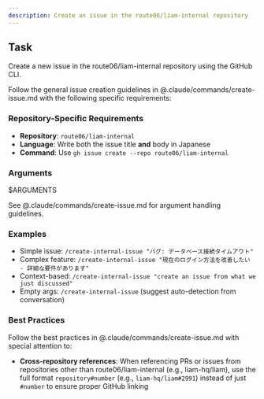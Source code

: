 ```yaml
---
description: Create an issue in the route06/liam-internal repository
---
```


## Task
Create a new issue in the route06/liam-internal repository using the GitHub CLI.

Follow the general issue creation guidelines in @.claude/commands/create-issue.md with the following specific requirements:

### Repository-Specific Requirements
- **Repository**: `route06/liam-internal`
- **Language**: Write both the issue title **and** body in Japanese
- **Command**: Use `gh issue create --repo route06/liam-internal`

### Arguments
$ARGUMENTS

See @.claude/commands/create-issue.md for argument handling guidelines.

### Examples
- Simple issue: `/create-internal-issue "バグ: データベース接続タイムアウト"`
- Complex feature: `/create-internal-issue "現在のログイン方法を改善したい - 詳細な要件があります"`
- Context-based: `/create-internal-issue "create an issue from what we just discussed"`
- Empty args: `/create-internal-issue` (suggest auto-detection from conversation)

### Best Practices
Follow the best practices in @.claude/commands/create-issue.md with special attention to:
- **Cross-repository references**: When referencing PRs or issues from repositories other than route06/liam-internal (e.g., liam-hq/liam), use the full format `repository#number` (e.g., `liam-hq/liam#2991`) instead of just `#number` to ensure proper GitHub linking